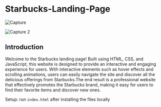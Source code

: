 # Starbucks-Landing-Page

![Capture](https://user-images.githubusercontent.com/95682427/214767720-dfff91f6-9f11-4b75-9e10-0222be2bfe27.PNG)












![Capture 2](https://user-images.githubusercontent.com/95682427/214767756-890bd095-2689-4cc9-803d-a8fa1b43c7e8.PNG)








## Introduction
Welcome to the Starbucks landing page! Built using HTML, CSS, and JavaScript, this website is designed to provide an interactive and engaging experience for users. With interactive elements such as hover effects and scrolling animations, users can easily navigate the site and discover all the delicious offerings from Starbucks.The end result is a professional website that effectively promotes the Starbucks brand, making it easy for users to find their favorite items and discover new ones.

Setup: run ```index.html``` after installing the files locally
